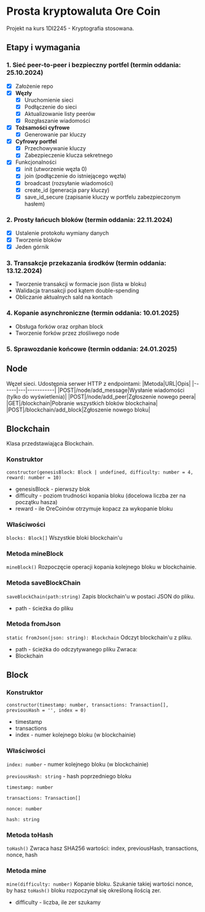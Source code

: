 # Prosta kryptowaluta Ore Coin

Projekt na kurs 1DI2245 - Kryptografia stosowana.

## Etapy i wymagania

### 1. Sieć peer-to-peer i bezpieczny portfel (termin oddania: 25.10.2024)

- [x] Założenie repo
- [x] **Węzły**
  - [x] Uruchomienie sieci
  - [x] Podłączenie do sieci
  - [x] Aktualizowanie listy peerów
  - [x] Rozgłaszanie wiadomości
- [x] **Tożsamości cyfrowe**
  - [x] Generowanie par kluczy
- [x] **Cyfrowy portfel**
  - [x] Przechowywanie kluczy
  - [x] Zabezpieczenie klucza sekretnego
- [x] Funkcjonalności
  - [x] init (utworzenie węzła 0)
  - [x] join (podłączenie do istniejącego węzła)
  - [x] broadcast (rozsyłanie wiadomości)
  - [x] create_id (generacja pary kluczy)
  - [x] save_id_secure (zapisanie kluczy w portfelu zabezpieczonym hasłem)

### 2. Prosty łańcuch bloków (termin oddania: 22.11.2024)

- [x] Ustalenie protokołu wymiany danych
- [x] Tworzenie bloków
- [x] Jeden górnik

### 3. Transakcje przekazania środków (termin oddania: 13.12.2024)

- Tworzenie transakcji w formacie json (lista w bloku)
- Walidacja transakcji pod kątem double-spending
- Obliczanie aktualnych sald na kontach

### 4. Kopanie asynchroniczne (termin oddania: 10.01.2025)

- Obsługa forków oraz orphan block
- Tworzenie forków przez złośliwego node

### 5. Sprawozdanie końcowe (termin oddania: 24.01.2025)

## Node
Węzeł sieci. Udostępnia serwer HTTP z endpointami:
|Metoda|URL|Opis|
|------|---|-----------|
|POST|/node/add_message|Wysłanie wiadomości (tylko do wyświetlenia)|
|POST|/node/add_peer|Zgłoszenie nowego peera|
|GET|/blockchain|Pobranie wszystkich bloków blockchaina|
|POST|/blockchain/add_block|Zgłoszenie nowego bloku|


## Blockchain

Klasa przedstawiająca Blockchain.

### Konstruktor

`constructor(genesisBlock: Block | undefined, difficulty: number = 4, reward: number = 10)`

- genesisBlock - pierwszy blok
- difficulty - poziom trudności kopania bloku (docelowa liczba zer na początku
  hasza)
- reward - ile OreCoinów otrzymuje kopacz za wykopanie bloku

### Właściwości

`blocks: Block[]` Wszystkie bloki blockchain'u

### Metoda **mineBlock**

`mineBlock()` Rozpoczęcie operacji kopania kolejnego bloku w blockchainie.

### Metoda **saveBlockChain**

`saveBlockChain(path:string)` Zapis blockchain'u w postaci JSON do pliku.

- path - ścieżka do pliku

### Metoda **fromJson**

`static fromJson(json: string): Blockchain` Odczyt blockchain'u z pliku.

- path - ścieżka do odczytywanego pliku Zwraca:
- Blockchain

## Block

### Konstruktor

`constructor(timestamp: number, transactions: Transaction[], previousHash = '', index = 0)`

- timestamp
- transactions
- index - numer kolejnego bloku (w blockchainie)

### Właściwości

`index: number` - numer kolejnego bloku (w blockchainie)

`previousHash: string` - hash poprzedniego bloku

`timestamp: number`

`transactions: Transaction[]`

`nonce: number`

`hash: string`

### Metoda toHash

`toHash()` Zwraca hasz SHA256 wartości: index, previousHash, transactions,
nonce, hash

### Metoda mine

`mine(difficulty: number)` Kopanie bloku. Szukanie takiej wartości nonce, by
hasz `toHash()` bloku rozpoczynał się określoną ilością zer.

- difficulty - liczba, ile zer szukamy
